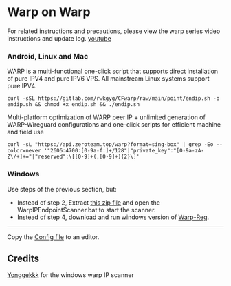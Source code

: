 # Warp on Warp

For related instructions and precautions, please view the warp series video instructions and update log. [youtube](https://www.youtube.com/playlist?list=PLMgly2AulGG-WqPXPkHlqWVSfQ3XjHNw8)

### Android, Linux and Mac

WARP is a multi-functional one-click script that supports direct installation of pure IPV4 and pure IPV6 VPS. All mainstream Linux systems support pure IPV4.
```
curl -sSL https://gitlab.com/rwkgyg/CFwarp/raw/main/point/endip.sh -o endip.sh && chmod +x endip.sh && ./endip.sh
```
Multi-platform optimization of WARP peer IP + unlimited generation of WARP-Wireguard configurations and one-click scripts for efficient machine and field use
```
curl -sL "https://api.zeroteam.top/warp?format=sing-box" | grep -Eo --color=never '"2606:4700:[0-9a-f:]+/128"|"private_key":"[0-9a-zA-Z\/+]+="|"reserved":\[[0-9]+(,[0-9]+){2}\]'
```

### Windows

Use steps of the previous section, but:

 - Instead of step 2, Extract [this zip file](https://github.com/SSLRI/configs/blob/main/WINwarp%E8%87%AAIP-v23.11.15.zip) and open the WarpIPEndpointScanner.bat to start the scanner.
 - Instead of step 4, download and run windows version of [Warp-Reg](https://github.com/badafans/warp-reg/releases).
---------------------------------------------------------------------

Copy the [Config file](Hiddify.json-(warp)) to an editor.

 ## Credits
 
 [Yonggekkk](https://github.com/yonggekkk/warp-yg) for the windows warp IP scanner
